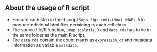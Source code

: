 ## About the usage of R script

* Execute each step in the R script `Supp_figs_individual_UMAPs.R` to produce individual html files pertaining to each cell class.
* The source file/R function, `umap_ggplotly.R` and `data.rda` has to be in the same folder as the main R script. 
* The `data.rda` contain the count matrix as `expression_df` and metadata information as variable `metadata`. 
